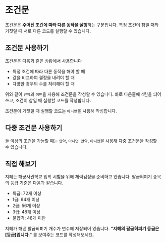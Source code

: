 <script setup>
import CodeRunner from "../../docs-component/code-runner.vue"
</script>

# 조건문

조건문은 **주어진 조건에 따라 다른 동작을 실행**하는 구문입니다. 특정 조건이 참일 때와 거짓일 때 서로 다른 코드를 실행할 수 있습니다.

## 조건문 사용하기

조건문은 다음과 같은 상황에서 사용합니다

-   특정 조건에 따라 다른 동작을 해야 할 때
-   값을 비교하여 결정을 내려야 할 때
-   다양한 경우의 수를 처리해야 할 때

<CodeRunner code='점수: 85
만약 점수 > 80 이면
    "합격" 보여주기
    "축하드립니다!" 보여주기' />

위와 같이 `만약`과 `이면`을 사용해 조건문을 작성할 수 있습니다. 바로 다음줄에 4칸을 띄어쓰고, 조건이 참일 때 실행할 코드를 작성합니다.

조건문이 거짓일 때 실행할 코드는 `아니면`을 사용해 작성합니다.

<CodeRunner :code='`점수: 75\n
만약 점수 > 80 이면
    "합격" 보여주기
    "축하드립니다!" 보여주기
아니면
    "불합격" 보여주기
    "다음 기회에 도전해주세요!" 보여주기
    "합격 기준은 80점입니다"`' />

## 다중 조건문 사용하기

둘 이상의 조건을 가늠할 때는 `만약`, `아니면 만약`, `아니면`을 사용해 다중 조건문을 작성할 수 있습니다.

<CodeRunner :code='`점수: 75
그레이드: ""\n
만약 점수 >= 90 이면
    그레이드: "A"
아니면 만약 점수 >= 80 이면
    그레이드: "B"
아니면 만약 점수 >= 70 이면
    그레이드: "C"
아니면
    그레이드: "F"\n
"자네는 " + 그레이드 + "등급을 받았네!" 보여주기`' />

## 직접 해보기

지혜는 해군사관학교 입학 시험을 위해 체력검정을 준비하고 있습니다. 팔굽혀펴기 종목의 등급 기준은 다음과 같습니다.

-   특급: 72개 이상
-   1급: 64개 이상
-   2급: 56개 이상
-   3급: 48개 이상
-   불합격: 48개 미만

지혜가 해낸 팔굽혀펴기 개수가 변수에 저장되어 있습니다. **"지혜의 팔굽혀펴기 등급은 [등급]입니다."** 를 보여주는 코드를 작성해보세요.

<CodeRunner :challenge='{
    output: "지혜의 팔굽혀펴기 등급은 2급입니다.",
    answerCode: `팔굽혀펴기_갯수: 56
등급: ""\n
만약 팔굽혀펴기_갯수 >= 72 이면
    등급: "특급"
아니면 만약 팔굽혀펴기_갯수 >= 64 이면
    등급: "1급"
아니면 만약 팔굽혀펴기_갯수 >= 56 이면
    등급: "2급"
아니면 만약 팔굽혀펴기_갯수 >= 48 이면
    등급: "3급"
아니면
    등급: "불합격"\n
"지혜의 팔굽혀펴기 등급은 " + 등급 + "입니다." 보여주기`
}' code="팔굽혀펴기_갯수: 56" />
